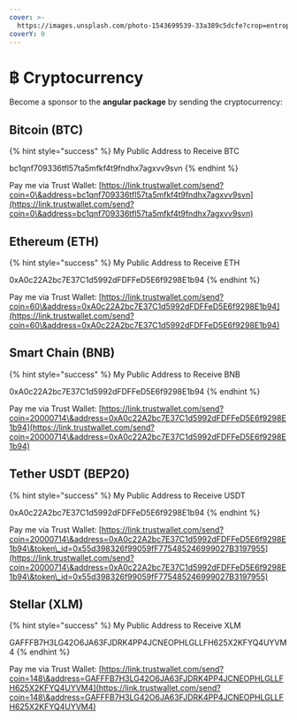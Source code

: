 ```yaml
---
cover: >-
  https://images.unsplash.com/photo-1543699539-33a389c5dcfe?crop=entropy&cs=srgb&fm=jpg&ixid=MnwxOTcwMjR8MHwxfHNlYXJjaHw2fHxiaXRjb2lufGVufDB8fHx8MTY0MjUyMTM3Ng&ixlib=rb-1.2.1&q=85
coverY: 0
---
```


# ฿ Cryptocurrency

Become a sponsor to the **angular package** by sending the cryptocurrency:

## Bitcoin (BTC)

{% hint style="success" %}
My Public Address to Receive BTC

bc1qnf709336tfl57ta5mfkf4t9fndhx7agxvv9svn
{% endhint %}

Pay me via Trust Wallet: [https://link.trustwallet.com/send?coin=0\&address=bc1qnf709336tfl57ta5mfkf4t9fndhx7agxvv9svn](https://link.trustwallet.com/send?coin=0\&address=bc1qnf709336tfl57ta5mfkf4t9fndhx7agxvv9svn)

## Ethereum (ETH)&#x20;

{% hint style="success" %}
My Public Address to Receive ETH

0xA0c22A2bc7E37C1d5992dFDFFeD5E6f9298E1b94
{% endhint %}

Pay me via Trust Wallet: [https://link.trustwallet.com/send?coin=60\&address=0xA0c22A2bc7E37C1d5992dFDFFeD5E6f9298E1b94](https://link.trustwallet.com/send?coin=60\&address=0xA0c22A2bc7E37C1d5992dFDFFeD5E6f9298E1b94)

## Smart Chain (BNB)

{% hint style="success" %}
My Public Address to Receive BNB

0xA0c22A2bc7E37C1d5992dFDFFeD5E6f9298E1b94
{% endhint %}

Pay me via Trust Wallet: [https://link.trustwallet.com/send?coin=20000714\&address=0xA0c22A2bc7E37C1d5992dFDFFeD5E6f9298E1b94](https://link.trustwallet.com/send?coin=20000714\&address=0xA0c22A2bc7E37C1d5992dFDFFeD5E6f9298E1b94)

## Tether USDT (BEP20)

{% hint style="success" %}
My Public Address to Receive USDT

0xA0c22A2bc7E37C1d5992dFDFFeD5E6f9298E1b94
{% endhint %}

Pay me via Trust Wallet: [https://link.trustwallet.com/send?coin=20000714\&address=0xA0c22A2bc7E37C1d5992dFDFFeD5E6f9298E1b94\&token\_id=0x55d398326f99059fF775485246999027B3197955](https://link.trustwallet.com/send?coin=20000714\&address=0xA0c22A2bc7E37C1d5992dFDFFeD5E6f9298E1b94\&token\_id=0x55d398326f99059fF775485246999027B3197955)

## Stellar (XLM)

{% hint style="success" %}
My Public Address to Receive XLM

GAFFFB7H3LG42O6JA63FJDRK4PP4JCNEOPHLGLLFH625X2KFYQ4UYVM4
{% endhint %}

Pay me via Trust Wallet: [https://link.trustwallet.com/send?coin=148\&address=GAFFFB7H3LG42O6JA63FJDRK4PP4JCNEOPHLGLLFH625X2KFYQ4UYVM4](https://link.trustwallet.com/send?coin=148\&address=GAFFFB7H3LG42O6JA63FJDRK4PP4JCNEOPHLGLLFH625X2KFYQ4UYVM4)
